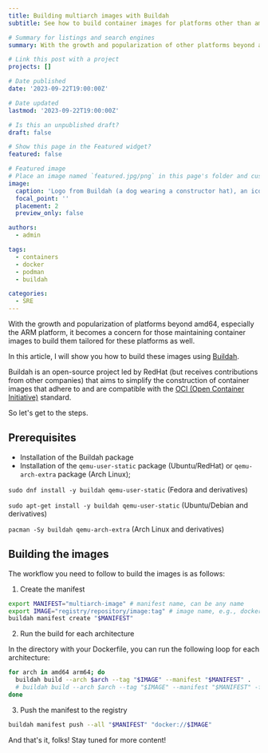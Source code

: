 ```yaml
---
title: Building multiarch images with Buildah
subtitle: See how to build container images for platforms other than amd64

# Summary for listings and search engines
summary: With the growth and popularization of other platforms beyond amd64, especially the ARM platform, it becomes a concern for those maintaining container images, the construction of these tailored for these platforms.

# Link this post with a project
projects: []

# Date published
date: '2023-09-22T19:00:00Z'

# Date updated
lastmod: '2023-09-22T19:00:00Z'

# Is this an unpublished draft?
draft: false

# Show this page in the Featured widget?
featured: false

# Featured image
# Place an image named `featured.jpg/png` in this page's folder and customize its options here.
image:
  caption: 'Logo from Buildah (a dog wearing a constructor hat), an icon representing the OCI (Open Container Initiative) standard and an icon representing a built container image'
  focal_point: ''
  placement: 2
  preview_only: false

authors:
  - admin

tags:
  - containers
  - docker
  - podman
  - buildah

categories:
  - SRE
---
```


With the growth and popularization of platforms beyond amd64, especially the ARM platform, it becomes a concern for those maintaining container images to build them tailored for these platforms as well.

In this article, I will show you how to build these images using [Buildah](https://buildah.io/).

Buildah is an open-source project led by RedHat (but receives contributions from other companies) that aims to simplify the construction of container images that adhere to and are compatible with the [OCI (Open Container Initiative)](https://opencontainers.org/) standard.

So let's get to the steps.

## Prerequisites

- Installation of the Buildah package
- Installation of the `qemu-user-static` package (Ubuntu/RedHat) or `qemu-arch-extra` package (Arch Linux);

`sudo dnf install -y buildah qemu-user-static` (Fedora and derivatives)

`sudo apt-get install -y buildah qemu-user-static` (Ubuntu/Debian and derivatives)

`pacman -Sy buildah qemu-arch-extra` (Arch Linux and derivatives)

## Building the images

The workflow you need to follow to build the images is as follows:

1. Create the manifest

```bash
export MANIFEST="multiarch-image" # manifest name, can be any name
export IMAGE="registry/repository/image:tag" # image name, e.g., docker.io/ozorest/example:latest
buildah manifest create "$MANIFEST"
```

2. Run the build for each architecture

In the directory with your Dockerfile, you can run the following loop for each architecture:

```bash
for arch in amd64 arm64; do
  buildah build --arch $arch --tag "$IMAGE" --manifest "$MANIFEST" .
  # buildah build --arch $arch --tag "$IMAGE" --manifest "$MANIFEST" -f path_to_Dockerfile, in case the Dockerfile is not in the current directory
done
```

3. Push the manifest to the registry

```bash
buildah manifest push --all "$MANIFEST" "docker://$IMAGE"
```

And that's it, folks! Stay tuned for more content!